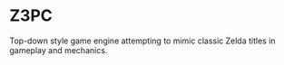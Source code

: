 # Z3PC
Top-down style game engine attempting to mimic classic Zelda titles in gameplay and mechanics.
